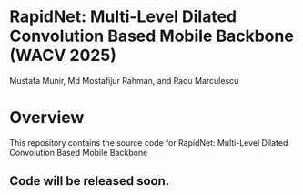# RapidNet: Multi-Level Dilated Convolution Based Mobile Backbone (WACV 2025)
Mustafa Munir, Md Mostafijur Rahman, and Radu Marculescu

# Overview
This repository contains the source code for RapidNet: Multi-Level Dilated Convolution Based Mobile Backbone


## Code will be released soon.
